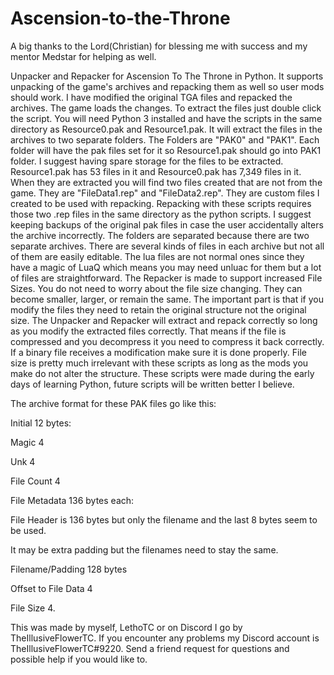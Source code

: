 # Ascension-to-the-Throne
A big thanks to the Lord(Christian) for blessing me with success and my mentor Medstar for helping as well.

Unpacker and Repacker for Ascension To The Throne in Python. It supports unpacking of the game's archives and repacking them as well so user mods should work. I have modified the original TGA files and repacked the archives. The game loads the changes. To extract the files just double click the script. You will need Python 3 installed and have the scripts in the same directory as Resource0.pak and Resource1.pak. It will extract the files in the archives to two separate folders. The Folders are "PAK0" and "PAK1". Each folder will have the pak files set for it so Resource1.pak should go into PAK1 folder. I suggest having spare storage for the files to be extracted. Resource1.pak has 53 files in it and Resource0.pak has 7,349 files in it. When they are extracted you will find two files created that are not from the game. They are "FileData1.rep" and "FileData2.rep". They are custom files I created to be used with repacking. Repacking with these scripts requires those two .rep files in the same directory as the python scripts. I suggest keeping backups of the original pak files in case the user accidentally alters the archive incorrectly. The folders are separated because there are two separate archives. There are several kinds of files in each archive but not all of them are easily editable. The lua files are not normal ones since they have a magic of LuaQ which means you may need unluac for them but a lot of files are straightforward. The Repacker is made to support increased File Sizes. You do not need to worry about the file size changing.
They can become smaller, larger, or remain the same. The important part is
that if you modify the files they need to retain the original structure not the original size. The Unpacker and Repacker will extract and
repack correctly so long as you modify the extracted files correctly. That means if the file is compressed and you decompress it you need to
compress it back correctly. If a binary file receives a modification make sure it is done properly. File size is pretty much irrelevant with these scripts
as long as the mods you make do not alter the structure. These scripts were made during the early days of learning Python, future scripts will be written better I believe.

The archive format for these PAK files go like this:

Initial 12 bytes:

Magic 4

Unk 4

File Count 4

File Metadata 136 bytes each:

File Header is 136 bytes but only the filename and the last 8 bytes seem to be used.

It may be extra padding but the filenames need to stay the same.

Filename/Padding 128 bytes

Offset to File Data 4

File Size 4.

This was made by myself, LethoTC or on Discord I go by TheIllusiveFlowerTC. If you encounter any problems my Discord account is TheIllusiveFlowerTC#9220. Send a friend request for questions and possible help if you would like to.
